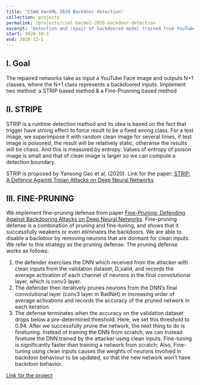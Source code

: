 ```yaml
---
title: "CSAW HackML 2020 Backdoor detection"
collection: projects
permalink: /projects/csal-hackml-2020-backdoor-detection
excerpt: 'Detection and repair of backdoored model trained from YouTube Face dataset'
start: 2020-10-1
end: 2020-12-1
---
```

## I. Goal
The repaired networks take as input a YouTube Face image and outputs N+1 classes, where the N+1 class represents a backdoored inputs. Implement two method: a STRIP based method & a Fine-Prunning based method

## II. STRIPE
STRIP is a runtime detection method and its idea is based on the fact that trigger have strong effect to force result to be a fixed wrong class. For a test image, we superimpose it with random clean image for several times, if test image is poisoned, the result will be relatively static, otherwise the results will be chaos. And this is measured by entropy. Values of entropy of poison image is small and that of clean image is larger so we can compute a detection boundary.

STRIP is proposed by Yansong Gao et al, (2020). Link for the paper: [STRIP: A Defence Against Trojan Attacks on Deep Neural Networks](https://arxiv.org/pdf/1902.06531.pdf)

## III. FINE-PRUNING
We implement fine-pruning defense from paper [Fine-Pruning: Defending
Against Backdooring Attacks on Deep Neural Networks](https://arxiv.org/pdf/1805.12185.pdf). Fine-pruning defense is a combination of pruning and fine-tuning, and shows that it successfully weakens or even eliminates the backdoors.
We are able to disable a backdoor by removing neurons that are dormant for clean inputs. We refer to this strategy as the pruning defense. The pruning defense works as follows:
1. the defender exercises the DNN which received from the attacker with clean inputs from the validation dataset, D_valid, and records the average activation of each channel of neurons in the final convolutional layer, which is conv3 layer.
2. The defender then iteratively prunes neurons from the DNN’s final convolutional layer (conv3 layer in BadNet) in increasing order of average activations and records the accuracy of the pruned network in each iteration.
3. The defense terminates when the accuracy on the validation dataset drops below a pre-determined threshold. Here, we set this threshold to 0.94.
After we successfully prune the network, the next thing to do is finetuning. Instead of training the DNN from scratch, we can instead finetune the DNN trained by the attacker using clean inputs. Fine-tuning is significantly faster than training a network from scratch; Also, Fine-tuning using clean inputs causes the weights of neurons involved in backdoor behaviour to be updated, so that the new network won’t have backdoor behavior.

[Link for the project](https://github.com/Stephanessy/ML-project)
